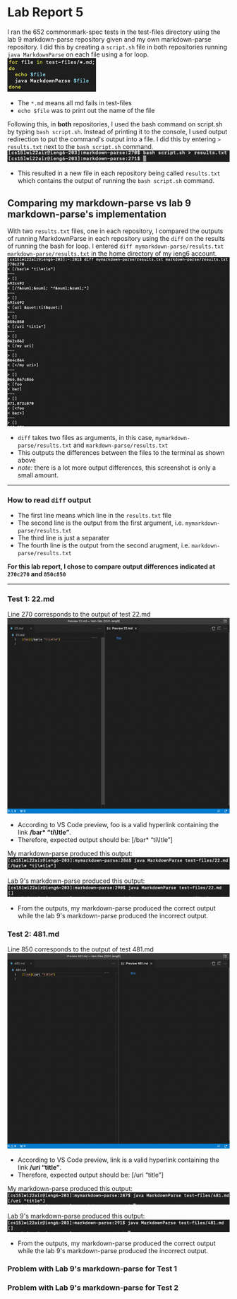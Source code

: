 # Lab Report 5

I ran the 652 commonmark-spec tests in the test-files directory using the lab 9 markdown-parse repository given and my own markdown-parse repository. I did this by creating a `script.sh` file in both repositories running `java MarkdownParse` on each file using a for loop.
![scriptsh](scriptsh.png)
* The `*.md` means all md fails in test-files
* `echo $file` was to print out the name of the file

Following this, in **both** repositories, I used the bash command on script.sh by typing `bash script.sh`. Instead of printing it to the console, I used output redirection to put the command's output into a file. I did this by entering `> results.txt` next to the `bash script.sh` command.
![bashresults](bashresults.png)
* This resulted in a new file in each repository being called `results.txt` which contains the output of running the `bash script.sh` command.

## Comparing my markdown-parse vs lab 9 markdown-parse's implementation
With two `results.txt` files, one in each repository, I compared the outputs of running MarkdownParse in each repository using the `diff` on the results of running the bash for loop. I entered `diff mymarkdown-parse/results.txt markdown-parse/results.txt` in the home directory of my ieng6 account.
![diff](diff.png)
* `diff` takes two files as arguments, in this case, `mymarkdown-parse/results.txt` and `markdown-parse/results.txt`
* This outputs the differences between the files to the terminal as shown above
* *note:* there is a lot more output differences, this screenshot is only a small amount.

---
### How to read `diff` output
* The first line means which line in the `results.txt` file
* The second line is the output from the first argument, i.e. `mymarkdown-parse/results.txt`
* The third line is just a separater
* The fourth line is the output from the second arugment, i.e. `markdown-parse/results.txt`

**For this lab report, I chose to compare output differences indicated at `270c270` and `850c850`**

---

### Test 1: 22.md
Line 270 corresponds to the output of test 22.md
![22](22.png)
* According to VS Code preview, foo is a valid hyperlink containing the link **/bar\* “ti\Itle”**. 
* Therefore, expected output should be: [/bar\* “ti\Itle”]

My markdown-parse produced this output:
![mine22](mine22.png)

Lab 9's markdown-parse produced this output:
![joe22](joe22.png)

* From the outputs, my markdown-parse produced the correct output while the lab 9's markdown-parse produced the incorrect output.

### Test 2: 481.md
Line 850 corresponds to the output of test 481.md
![481](481.png)
* According to VS Code preview, link is a valid hyperlink containing the link **/uri “title”**. 
* Therefore, expected output should be: [/uri “title”]

My markdown-parse produced this output:
![mine481](mine481.png)

Lab 9's markdown-parse produced this output:
![joe481](joe481.png)

* From the outputs, my markdown-parse produced the correct output while the lab 9's markdown-parse produced the incorrect output.

### Problem with Lab 9's markdown-parse for Test 1


### Problem with Lab 9's markdown-parse for Test 2